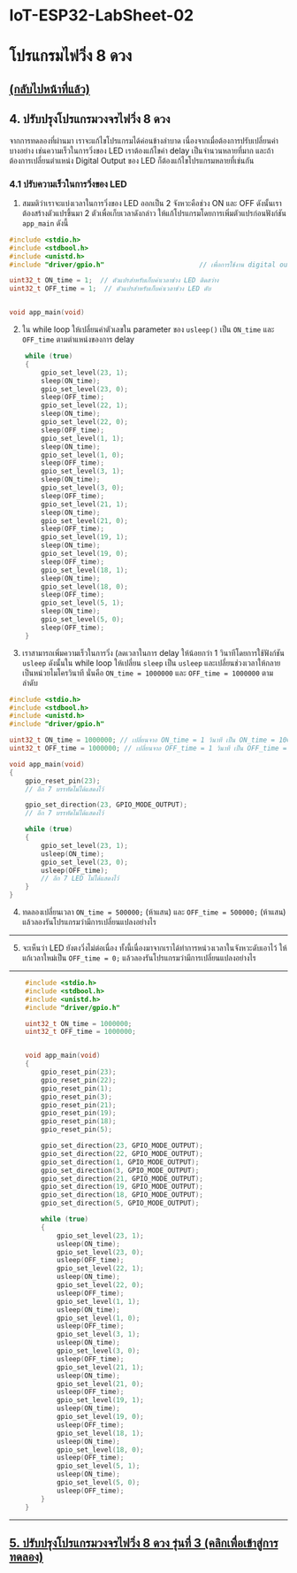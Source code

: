 # IoT-ESP32-LabSheet-02
# โปรแกรมไฟวิ่ง 8 ดวง
## [(กลับไปหน้าที่แล้ว)](./chasing_led.md)

## 4. ปรับปรุงโปรแกรมวงจรไฟวิ่ง 8 ดวง 

จากการทดลองที่ผ่านมา เราจะแก้ไขโปรแกรมได้ค่อนข้างลำบาด เนื่องจากเมื่อต้องการปรับเปลี่ยนค่าบางอย่าง เช่นความเร็วในการวิ่งของ LED เราต้องแก้ไขค่า delay เป็นจำนวนหลายที่มาก และถ้าต้องการเปลี่ยนตำแหน่ง Digital Output ของ LED ก็ต้องแก้ไขโปรแกรมหลายที่เช่นกัน

### 4.1 ปรับความเร็วในการวิ่งของ LED
1. สมมติว่าเราจะแบ่งเวลาในการวิ่งของ LED ออกเป็น 2 จังหวะคือช่วง ON และ OFF ดังนั้นเราต้องสร้างตัวแปรขึ้นมา 2 ตัวเพื่อเก็บเวลาดังกล่าว ให้แก้โปรแกรมโดยการเพิ่มตัวแปรก่อนฟังก์ชัน `app_main` ดังนี้

```c
#include <stdio.h>
#include <stdbool.h>
#include <unistd.h>
#include "driver/gpio.h"                        // เพื่อการใช้งาน digital output (GPIO)

uint32_t ON_time = 1;  // ตัวแปรสำหรับเก็บค่าเวลาช่วง LED ติดสว่าง
uint32_t OFF_time = 1;  // ตัวแปรสำหรับเก็บค่าเวลาช่วง LED ดับ


void app_main(void)
```

2. ใน while loop ให้เปลี่ยนค่าตัวเลขใน parameter ของ `usleep()` เป็น `ON_time` และ `OFF_time` ตามตำแหน่งของการ delay 


```c
    while (true)
    {
        gpio_set_level(23, 1);
        sleep(ON_time);
        gpio_set_level(23, 0);
        sleep(OFF_time);
        gpio_set_level(22, 1);
        sleep(ON_time);
        gpio_set_level(22, 0);
        sleep(OFF_time);
        gpio_set_level(1, 1);
        sleep(ON_time);
        gpio_set_level(1, 0);
        sleep(OFF_time);
        gpio_set_level(3, 1);
        sleep(ON_time);
        gpio_set_level(3, 0);
        sleep(OFF_time);
        gpio_set_level(21, 1);
        sleep(ON_time);
        gpio_set_level(21, 0);
        sleep(OFF_time);
        gpio_set_level(19, 1);
        sleep(ON_time);
        gpio_set_level(19, 0);
        sleep(OFF_time);
        gpio_set_level(18, 1);
        sleep(ON_time);
        gpio_set_level(18, 0);
        sleep(OFF_time);
        gpio_set_level(5, 1);
        sleep(ON_time);
        gpio_set_level(5, 0);
        sleep(OFF_time);
    }
```

3. เราสามารถเพิ่มความเร็วในการวิ่ง (ลดเวลาในการ delay ให้น้อยกว่า 1 วินาทีโดยการใช้ฟังก์ชัน `usleep` ดังนั้นใน while loop ให้เปลี่ยน `sleep` เป็น `usleep` และเปลี่ยนช่วงเวลาให้กลายเป็นหน่วยไมโครวินาที  นั่นคือ `ON_time = 1000000` และ `OFF_time = 1000000` ตามลำดับ 

```c
#include <stdio.h>
#include <stdbool.h>
#include <unistd.h>
#include "driver/gpio.h"

uint32_t ON_time = 1000000; // เปลี่ยนจาอ ON_time = 1 วินาที เป็น ON_time = 1000000 ไมโครวินาที LED จะวิ่งเร็วเท่าเดิม
uint32_t OFF_time = 1000000; // เปลี่ยนจาอ OFF_time = 1 วินาที เป็น OFF_time = 1000000 ไมโครวินาที LED จะวิ่งเร็วเท่าเดิม

void app_main(void)
{
    gpio_reset_pin(23);
    // อีก 7 บรรทัดไม่ได้แสดงไว้

    gpio_set_direction(23, GPIO_MODE_OUTPUT);
    // อีก 7 บรรทัดไม่ได้แสดงไว้

    while (true)
    {
        gpio_set_level(23, 1);
        usleep(ON_time);
        gpio_set_level(23, 0);
        usleep(OFF_time);
        // อีก 7 LED ไม่ได้แสดงไว้
    }
}
```
4. ทดลองเปลี่ยนเวลา `ON_time = 500000;` (ห้าแสน) และ `OFF_time = 500000;` (ห้าแสน) แล้วลองรันโปรแกรมว่ามีการเปลี่ยนแปลงอย่างไร

---

5. จะเห็นว่า LED ยังตงวิ่งไม่ต่อเนื่อง ทั้งนี้เนื่องมาจากเราได้ทำการหน่วงเวลาในจังหวะดับเอาไว้ ให้แก้เวลาใหม่เป็น `OFF_time = 0;` แล้วลองรันโปรแกรมว่ามีการเปลี่ยนแปลงอย่างไร

--- 
``` c
    #include <stdio.h>
    #include <stdbool.h>
    #include <unistd.h>
    #include "driver/gpio.h"

    uint32_t ON_time = 1000000;
    uint32_t OFF_time = 1000000;


    void app_main(void)
    {
        gpio_reset_pin(23);
        gpio_reset_pin(22);
        gpio_reset_pin(1);
        gpio_reset_pin(3);
        gpio_reset_pin(21);
        gpio_reset_pin(19);
        gpio_reset_pin(18);
        gpio_reset_pin(5);

        gpio_set_direction(23, GPIO_MODE_OUTPUT);
        gpio_set_direction(22, GPIO_MODE_OUTPUT);
        gpio_set_direction(1, GPIO_MODE_OUTPUT);
        gpio_set_direction(3, GPIO_MODE_OUTPUT);
        gpio_set_direction(21, GPIO_MODE_OUTPUT);
        gpio_set_direction(19, GPIO_MODE_OUTPUT);
        gpio_set_direction(18, GPIO_MODE_OUTPUT);
        gpio_set_direction(5, GPIO_MODE_OUTPUT);

        while (true)
        {
            gpio_set_level(23, 1);
            usleep(ON_time);
            gpio_set_level(23, 0);
            usleep(OFF_time);
            gpio_set_level(22, 1);
            usleep(ON_time);
            gpio_set_level(22, 0);
            usleep(OFF_time);
            gpio_set_level(1, 1);
            usleep(ON_time);
            gpio_set_level(1, 0);
            usleep(OFF_time);
            gpio_set_level(3, 1);
            usleep(ON_time);
            gpio_set_level(3, 0);
            usleep(OFF_time);
            gpio_set_level(21, 1);
            usleep(ON_time);
            gpio_set_level(21, 0);
            usleep(OFF_time);
            gpio_set_level(19, 1);
            usleep(ON_time);
            gpio_set_level(19, 0);
            usleep(OFF_time);
            gpio_set_level(18, 1);
            usleep(ON_time);
            gpio_set_level(18, 0);
            usleep(OFF_time);
            gpio_set_level(5, 1);
            usleep(ON_time);
            gpio_set_level(5, 0);
            usleep(OFF_time);
        }
    }
```

--- 



## [5. ปรับปรุงโปรแกรมวงจรไฟวิ่ง 8 ดวง รุ่นที่ 3 (คลิกเพื่อเข้าสู่การทดลอง)](./Chasing-LED-V2.md)
